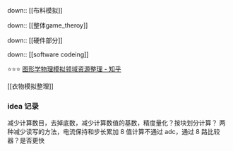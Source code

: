 down:: [[布料模拟]]

down:: [[整体game_theroy]]

down:: [[硬件部分]]

down:: [[software codeing]]

⭐⭐⭐
[图形学物理模拟领域资源整理 - 知乎](https://zhuanlan.zhihu.com/p/444931303?utm_id=0)

[[衣物模拟整理]]

### idea 记录
减少计算数目，去掉底数，减少计算数值的基数，精度量化？按块划分计算？
两种减少读写的方法，电流保持和步长累加
8 值计算不通过 adc，通过 8 路比较器？是否更快




